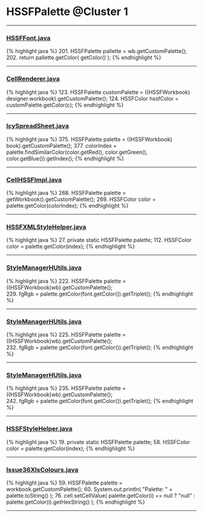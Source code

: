 # HSSFPalette @Cluster 1

***

### [HSSFFont.java](https://searchcode.com/codesearch/view/97401500/)
{% highlight java %}
201. HSSFPalette pallette = wb.getCustomPalette();
202. return pallette.getColor( getColor() );
{% endhighlight %}

***

### [CellRenderer.java](https://searchcode.com/codesearch/view/121321564/)
{% highlight java %}
123. HSSFPalette customPalette = ((HSSFWorkbook) designer.workbook).getCustomPalette();
124. HSSFColor hssfColor = customPalette.getColor(c);
{% endhighlight %}

***

### [IcySpreadSheet.java](https://searchcode.com/codesearch/view/103223911/)
{% highlight java %}
375. HSSFPalette palette = ((HSSFWorkbook) book).getCustomPalette();
377. colorIndex = palette.findSimilarColor(color.getRed(), color.getGreen(), color.getBlue()).getIndex();
{% endhighlight %}

***

### [CellHSSFImpl.java](https://searchcode.com/codesearch/view/72854667/)
{% highlight java %}
268. HSSFPalette palette = getWorkbook().getCustomPalette();
269. HSSFColor color = palette.getColor(colorIndex);
{% endhighlight %}

***

### [HSSFXMLStyleHelper.java](https://searchcode.com/codesearch/view/110498463/)
{% highlight java %}
27. private static HSSFPalette palette;
112.   HSSFColor color = palette.getColor(index);
{% endhighlight %}

***

### [StyleManagerHUtils.java](https://searchcode.com/codesearch/view/122565152/)
{% highlight java %}
222. HSSFPalette palette = ((HSSFWorkbook)wb).getCustomPalette();    
229.   fgRgb = palette.getColor(font.getColor()).getTriplet();
{% endhighlight %}

***

### [StyleManagerHUtils.java](https://searchcode.com/codesearch/view/126772704/)
{% highlight java %}
225. HSSFPalette palette = ((HSSFWorkbook)wb).getCustomPalette();    
232.   fgRgb = palette.getColor(font.getColor()).getTriplet();
{% endhighlight %}

***

### [StyleManagerHUtils.java](https://searchcode.com/codesearch/view/64530867/)
{% highlight java %}
235. HSSFPalette palette = ((HSSFWorkbook)wb).getCustomPalette();    
242.   fgRgb = palette.getColor(font.getColor()).getTriplet();
{% endhighlight %}

***

### [HSSFStyleHelper.java](https://searchcode.com/codesearch/view/112283811/)
{% highlight java %}
19. private static HSSFPalette palette;
58.   HSSFColor color = palette.getColor(index);
{% endhighlight %}

***

### [Issue36XlsColours.java](https://searchcode.com/codesearch/view/64531463/)
{% highlight java %}
59. HSSFPalette palette = workbook.getCustomPalette();
60. System.out.println( "Palette: " + palette.toString() );
76.   cell.setCellValue( palette.getColor(i) == null ? "null" : palette.getColor(i).getHexString() );
{% endhighlight %}

***

